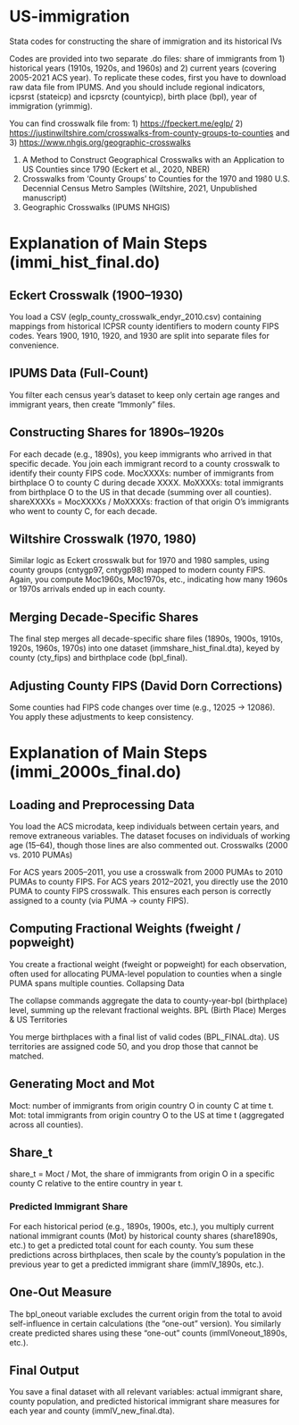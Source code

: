 # US-immigration
Stata codes for constructing the share of immigration and its historical IVs


Codes are provided into two separate .do files: share of immigrants from 1) historical years (1910s, 1920s, and 1960s) and 2) current years (covering 2005-2021 ACS year).
To replicate these codes, first you have to download raw data file from IPUMS. And you should include regional indicators, icpsrst (stateicp) and icpsrcty (countyicp), birth place (bpl), year of immigration (yrimmig).

You can find crosswalk file from: 1) https://fpeckert.me/eglp/  2) https://justinwiltshire.com/crosswalks-from-county-groups-to-counties and 3) https://www.nhgis.org/geographic-crosswalks
1) A Method to Construct Geographical Crosswalks with an Application to US Counties since 1790 (Eckert et al., 2020, NBER)
2) Crosswalks from ‘County Groups’ to Counties for the 1970 and 1980 U.S. Decennial Census Metro Samples (Wiltshire, 2021, Unpublished manuscript)
3) Geographic Crosswalks (IPUMS NHGIS)

# Explanation of Main Steps (immi_hist_final.do)
## Eckert Crosswalk (1900–1930)

You load a CSV (eglp_county_crosswalk_endyr_2010.csv) containing mappings from historical ICPSR county identifiers to modern county FIPS codes.
Years 1900, 1910, 1920, and 1930 are split into separate files for convenience.

## IPUMS Data (Full-Count)

You filter each census year’s dataset to keep only certain age ranges and immigrant years, then create “Immonly” files.

## Constructing Shares for 1890s–1920s

For each decade (e.g., 1890s), you keep immigrants who arrived in that specific decade.
You join each immigrant record to a county crosswalk to identify their county FIPS code.
MocXXXXs: number of immigrants from birthplace O to county C during decade XXXX.
MoXXXXs: total immigrants from birthplace O to the US in that decade (summing over all counties).
shareXXXXs = MocXXXXs / MoXXXXs: fraction of that origin O’s immigrants who went to county C, for each decade.

## Wiltshire Crosswalk (1970, 1980)

Similar logic as Eckert crosswalk but for 1970 and 1980 samples, using county groups (cntygp97, cntygp98) mapped to modern county FIPS.
Again, you compute Moc1960s, Moc1970s, etc., indicating how many 1960s or 1970s arrivals ended up in each county.

## Merging Decade-Specific Shares

The final step merges all decade-specific share files (1890s, 1900s, 1910s, 1920s, 1960s, 1970s) into one dataset (immshare_hist_final.dta), keyed by county (cty_fips) and birthplace code (bpl_final).

## Adjusting County FIPS (David Dorn Corrections)

Some counties had FIPS code changes over time (e.g., 12025 -> 12086).
You apply these adjustments to keep consistency.

# Explanation of Main Steps (immi_2000s_final.do)
## Loading and Preprocessing Data
You load the ACS microdata, keep individuals between certain years, and remove extraneous variables.
The dataset focuses on individuals of working age (15–64), though those lines are also commented out.
Crosswalks (2000 vs. 2010 PUMAs)

For ACS years 2005–2011, you use a crosswalk from 2000 PUMAs to 2010 PUMAs to county FIPS.
For ACS years 2012–2021, you directly use the 2010 PUMA to county FIPS crosswalk.
This ensures each person is correctly assigned to a county (via PUMA -> county FIPS).

## Computing Fractional Weights (fweight / popweight)
You create a fractional weight (fweight or popweight) for each observation, often used for allocating PUMA-level population to counties when a single PUMA spans multiple counties.
Collapsing Data

The collapse commands aggregate the data to county-year-bpl (birthplace) level, summing up the relevant fractional weights.
BPL (Birth Place) Merges & US Territories

You merge birthplaces with a final list of valid codes (BPL_FINAL.dta).
US territories are assigned code 50, and you drop those that cannot be matched.

## Generating Moct and Mot
Moct: number of immigrants from origin country O in county C at time t.
Mot: total immigrants from origin country O to the US at time t (aggregated across all counties).

## Share_t
share_t = Moct / Mot, the share of immigrants from origin O in a specific county C relative to the entire country in year t.

### Predicted Immigrant Share

For each historical period (e.g., 1890s, 1900s, etc.), you multiply current national immigrant counts (Mot) by historical county shares (share1890s, etc.) to get a predicted total count for each county.
You sum these predictions across birthplaces, then scale by the county’s population in the previous year to get a predicted immigrant share (immIV_1890s, etc.).

## One-Out Measure
The bpl_oneout variable excludes the current origin from the total to avoid self-influence in certain calculations (the “one-out” version).
You similarly create predicted shares using these “one-out” counts (immIVoneout_1890s, etc.).

## Final Output
You save a final dataset with all relevant variables: actual immigrant share, county population, and predicted historical immigrant share measures for each year and county (immIV_new_final.dta).
